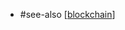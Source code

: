 - #see-also [[blockchain]]

[//begin]: # "Autogenerated link references for markdown compatibility"
[blockchain]: blockchain.md "blockchain"
[//end]: # "Autogenerated link references"